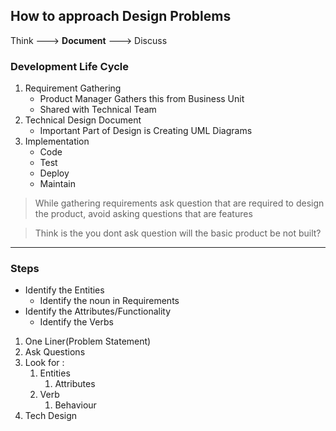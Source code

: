 ## How to approach Design Problems
 Think ---> **Document**  --->  Discuss 

### Development Life Cycle
1. Requirement Gathering
   - Product Manager Gathers this from Business Unit
   - Shared with Technical Team
2. Technical Design Document
   - Important Part of Design is Creating UML Diagrams
3. Implementation
   - Code
   - Test 
   - Deploy
   - Maintain

>While gathering requirements ask question that are required to design the product, avoid asking questions that are features

> Think is the you dont ask question will the basic product be not built?

-----

### Steps
- Identify the Entities 
  - Identify the noun in Requirements 
- Identify the Attributes/Functionality
  - Identify the Verbs

1. One Liner(Problem Statement)
2. Ask Questions
3. Look for :
   1. Entities
      1. Attributes
   2. Verb
      1. Behaviour
4. Tech Design

